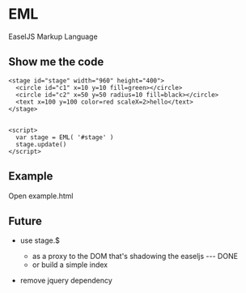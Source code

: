 EML
===

EaselJS Markup Language


Show me the code
----------------
```
<stage id="stage" width="960" height="400">
  <circle id="c1" x=10 y=10 fill=green></circle>
  <circle id="c2" x=50 y=50 radius=10 fill=black></circle>
  <text x=100 y=100 color=red scaleX=2>hello</text>
</stage>


<script>
  var stage = EML( '#stage' )
  stage.update()
</script>
```


Example
-------

Open example.html

Future
------

* use stage.$ 
  * as a proxy to the DOM that's shadowing the easeljs --- DONE
  * or build a simple index 

* remove jquery dependency